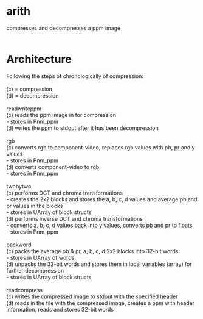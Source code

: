 # arith
compresses and decompresses a ppm image <br />
<br />
# Architecture
Following the steps of chronologically of compression:  <br />
<br />
(c) = compression <br />
(d) = decompression <br />
<br />
readwriteppm <br />
        (c) reads the ppm image in for compression  <br />
                - stores in Pnm_ppm <br />
        (d) writes the ppm to stdout after it has been decompression <br />
<br />
rgb <br />
        (c) converts rgb to component-video, replaces rgb values with pb, pr and y values  <br />
                - stores in Pnm_ppm <br />
        (d) converts component-video to rgb <br />
                - stores in Pnm_ppm <br />
<br />
twobytwo <br />
        (c) performs DCT and chroma transformations <br />
                - creates the 2x2 blocks and stores the a, b, c, d values and average pb and pr values in the blocks <br />
                - stores in UArray of block structs <br />
        (d)  performs inverse DCT and chroma transformations <br />
                - converts a, b, c, d values back into y values, converts pb and pr to floats <br />
                - stores in Pnm_ppm <br />
<br />
packword <br />
        (c) packs the average pb & pr, a, b, c, d 2x2 blocks into 32-bit words <br />
                - stores in UArray of words <br />
        (d) unpacks the 32-bit words and stores them in local variables (array) for further decompression <br />
                - stores in UArray of block structs <br />
<br />
readcompress <br />
        (c) writes the compressed image to stdout with the specified header <br />
        (d) reads in the file with the compressed image, creates a ppm with header information, reads and stores 32-bit words <br />

